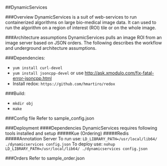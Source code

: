 ##DynamicServices

###Overview
DynamicServices is a suit of web-services to run containerized algorithms on large bio-medical image data. It can used to run the algorithm on a region of interest (ROI) tile or on the whole image.  

###Architecture assumptions
DynamicServices pulls an image ROI from an image server based on JSON orders. The following describes the workflow and underground architecture assumptions. 

###Dependencies:
* `yum install curl-devel`
* `yum install jsoncpp-devel` or use http://ask.xmodulo.com/fix-fatal-error-jsoncpp.html
* Install redox: `https://github.com/hmartiro/redox`

###Build:
* `mkdir obj`
* `make`

###Config file
Refer to sample_config.json

###Deployment
####Dependencies
DynamicServices requires following tools installed and setup
#####Kue (Ordering)
#####Redis
#####Annotation Server
To run use:
`LD_LIBRARY_PATH=/usr/local/lib64/ ./dynamicservices config.json`
To deploy use:
`nohup LD_LIBRARY_PATH=/usr/local/lib64/ ./dynamicservices config.json`

###Orders
Refer to sample_order.json

